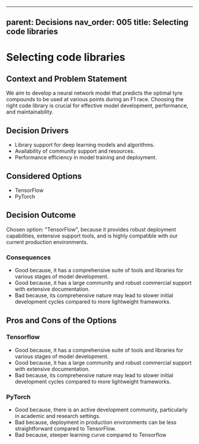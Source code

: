 
---
parent: Decisions
nav_order: 005
title: Selecting code libraries 
---
# Selecting code libraries

## Context and Problem Statement

We aim to develop a neural network model that predicts the optimal tyre compounds to be used at various points during an F1 race. Choosing the right code library is crucial for effective model development, performance, and maintainability.

## Decision Drivers

* Library support for deep learning models and algorithms.
* Availability of community support and resources.
* Performance efficiency in model training and deployment.

## Considered Options

* TensorFlow
* PyTorch

## Decision Outcome

Chosen option: "TensorFlow", because it provides robust deployment capabilities, extensive support tools, and is highly compatible with our current production environments.

### Consequences

* Good because, it has a comprehensive suite of tools and libraries for various stages of model development.
* Good because, it has a large community and robust commercial support with extensive documentation.
* Bad because, its comprehensive nature may lead to slower initial development cycles compared to more lightweight frameworks.

## Pros and Cons of the Options

### Tensorflow

* Good because, it has a comprehensive suite of tools and libraries for various stages of model development.
* Good because, it has a large community and robust commercial support with extensive documentation.
* Bad because, its comprehensive nature may lead to slower initial development cycles compared to more lightweight frameworks.

### PyTorch

* Good because, there is an active development community, particularly in academic and research settings.
* Bad because, deployment in production environments can be less straightforward compared to TensorFlow.
* Bad because, steeper learning curve compared to Tensorflow
